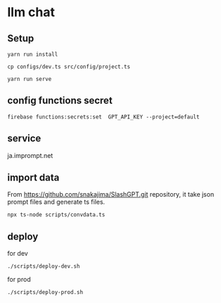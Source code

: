 # llm chat

## Setup

```
yarn run install
```

```
cp configs/dev.ts src/config/project.ts
```



```
yarn run serve
```

## config functions secret

```
firebase functions:secrets:set  GPT_API_KEY --project=default
```


## service

ja.imprompt.net 


## import data

From https://github.com/snakajima/SlashGPT.git repository, it take json prompt files and generate ts files.

```
npx ts-node scripts/convdata.ts
```

## deploy

for dev

```
./scripts/deploy-dev.sh
```

for prod

```
./scripts/deploy-prod.sh
```
